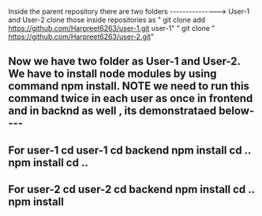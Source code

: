 Inside the parent repository there are two folders ---------------> User-1 and User-2 
clone those inside repositories as
" git clone add https://github.com/Harpreet6263/user-1.git user-1"
" git clone " https://github.com/Harpreet6263/user-2.git"

Now we have two folder as User-1 and User-2.
We have to install node modules by using command npm install. NOTE we need to run this command twice in each user as once in frontend and in backnd as well , its demonstrataed below----
------------------------------------------
For user-1
cd user-1
cd backend 
npm install
cd ..
npm install
cd ..
----------------------------------------
For user-2
cd user-2
cd backend
npm install
cd ..
npm install
----------------------------------------
